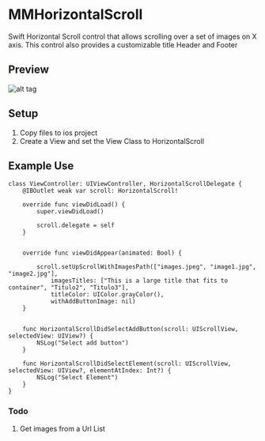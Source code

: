 # MMHorizontalScroll
Swift Horizontal Scroll control that allows scrolling over a set of images on X axis. This control also provides a customizable title Header and Footer


## Preview

![alt tag](https://cloud.githubusercontent.com/assets/8614153/7550761/e7c64e2a-f665-11e4-9fc0-c92a23d622e1.jpg)


## Setup

1. Copy files to ios project
2. Create a View and set the View Class to HorizontalScroll


## Example Use

    class ViewController: UIViewController, HorizontalScrollDelegate {
        @IBOutlet weak var scroll: HorizontalScroll!
        
        override func viewDidLoad() {
            super.viewDidLoad()
            
            scroll.delegate = self
        }
        
    
        override func viewDidAppear(animated: Bool) {
            
            scroll.setUpScrollWithImagesPath(["images.jpeg", "image1.jpg", "image2.jpg"],
                imagesTitles: ["This is a large title that fits to container", "Titulo2", "Titulo3"],
                titleColor: UIColor.grayColor(),
                withAddButtonImage: nil)
        }
    
    
        func HorizontalScrollDidSelectAddButton(scroll: UIScrollView, selectedView: UIView?) {
            NSLog("Select add button")
        }
    
        func HorizontalScrollDidSelectElement(scroll: UIScrollView, selectedView: UIView?, elementAtIndex: Int?) {
            NSLog("Select Element")
        }
    }


### Todo

1. Get images from a Url List
